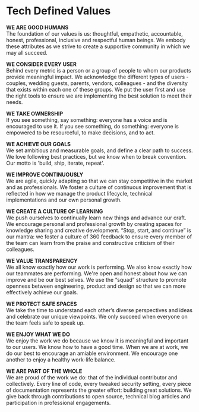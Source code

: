 # Tech Defined Values

**WE ARE GOOD HUMANS**  
The foundation of our values is us: thoughtful, empathetic, accountable, honest, professional, inclusive and respectful human beings. We embody these attributes as we strive to create a supportive community in which we may all succeed.

**WE CONSIDER EVERY USER**  
Behind every metric is a person or a group of people to whom our products provide meaningful impact. We acknowledge the different types of users - couples, wedding guests, parents, vendors, colleagues - and the diversity that exists within each one of these groups. We put the user first and use the right tools to ensure we are implementing the best solution to meet their needs.

**WE TAKE OWNERSHIP**  
If you see something, say something: everyone has a voice and is encouraged to use it. If you see something, do something: everyone is empowered to be resourceful, to make decisions, and to act.

**WE ACHIEVE OUR GOALS**  
We set ambitious and measurable goals, and define a clear path to success. We love following best practices, but we know when to break convention. Our motto is 'build, ship, iterate, repeat'.

**WE IMPROVE CONTINUOUSLY**  
We are agile, quickly adapting so that we can stay competitive in the market and as professionals. We foster a culture of continuous improvement that is reflected in how we manage the product lifecycle, technical implementations and our own personal growth.

**WE CREATE A CULTURE OF LEARNING**  
We push ourselves to continually learn new things and advance our craft. We encourage personal and professional growth by creating spaces for knowledge sharing and creative development. “Stop, start, and continue” is our mantra: we foster a culture of 360 feedback to ensure every member of the team can learn from the praise and constructive criticism of their colleagues.

**WE VALUE TRANSPARENCY**  
We all know exactly how our work is performing. We also know exactly how our teammates are performing. We're open and honest about how we can improve and be our best selves. We use the “squad” structure to promote openness between engineering, product and design so that we can more effectively achieve our goals.

**WE PROTECT SAFE SPACES**  
We take the time to understand each other’s diverse perspectives and ideas and celebrate our unique viewpoints. We only succeed when everyone on the team feels safe to speak up.

**WE ENJOY WHAT WE DO**  
We enjoy the work we do because we know it is meaningful and important to our users. We know how to have a good time. When we are at work, we do our best to encourage an amiable environment. We encourage one another to enjoy a healthy work-life balance.

**WE ARE PART OF THE WHOLE**  
We are proud of the work we do: that of the individual contributor and collectively. Every line of code, every tweaked security setting, every piece of documentation represents the greater effort: building great solutions. We give back through contributions to open source, technical blog articles and participation in professional engagements.
